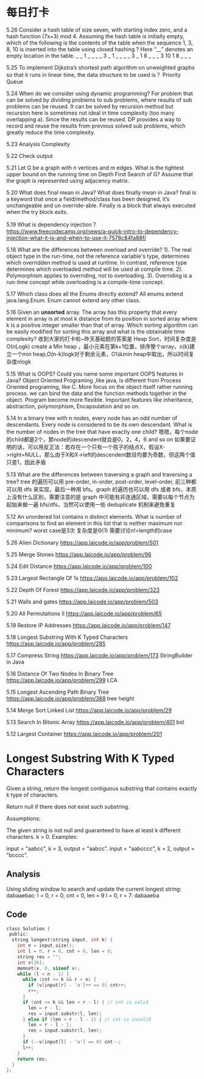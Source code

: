# 每日打卡

5.26
Consider a hash table of size seven, with starting index zero, and a hash function (7x+3) mod 4. Assuming the hash table is initially empty, which of the following is the contents of the table when the sequence 1, 3, 8, 10 is inserted into the table using closed hashing ? Here “__” denotes an empty location in the table.
_ _ 1 _ _ _ _
3 _ 1 _ _ _ _
3 _ 1 8 _ _ _ 
3 10 1 8 _ _ _

5.25
To implement Dijkstra’s shortest path algorithm on unweighted graphs so that it runs in linear time, the data structure to be used is？
Priority Queue

5.24
When do we consider using dynamic programming?
For problem that can be solved by dividing problems to sub problems, where results of sub problems can be reused. It can be solved by recursion method but recursion here is sometimes not ideal in time complexity (too many overlapping a). Since the results can be reused. DP provides a way to record and reuse the results from previous solved sub problems, which greatly reduce the time complexity.

5.23
Analysis Complexity

5.22
Check output

5.21
Let G be a graph with n vertices and m edges. What is the tightest upper bound on the running time on Depth First Search of G? Assume that the graph is represented using adjacency matrix.

5.20
What does final mean in Java? What does finally mean in Java?
final is a keyword that once a field/method/class has been designed, it’s unchangeable and un override-able. Finally is a block that always executed when the try block exits.

5.19
What is dependency injection？
https://www.freecodecamp.org/news/a-quick-intro-to-dependency-injection-what-it-is-and-when-to-use-it-7578c84fa88f/

5.18
What are the differences between overload and override?
1). The real object type in the run-time, not the reference variable's type, determines which overridden method is used at runtime. In contrast, reference type determines which overloaded method will be used at compile time.
2). Polymorphism applies to overriding, not to overloading.
3). Overriding is a run-time concept while overloading is a compile-time concept.

5.17
Which class does all the Enums directly extend?
All enums extend java.lang.Enum. Enum cannot extend any other class.

5.16
Given an **unsorted** array. The array has this property that every element in array is at most k distance from its position in sorted array where k is a positive integer smaller than that of array.
Which sorting algorithm can be easily modified for sorting this array and what is the obtainable time complexity?
收到大家的打卡啦~昨天基础题的答案是 Heap Sort，时间复杂度是O(nLogk)
create a Min heap ，最小元素在第k+1位置，排序整个array，o(k)建立一个min heap,O(n-k)logk对于剩余元素，O1从min heap中取出，所以时间复杂度nlogk

5.15
What is OOPS? Could you name some important OOPS features in Java?
Object Oriented Programing ,like java,
is different from Process Oriented programing, like C.
More focus on the object itself rather running process.
we can bind the data and the function methods together in the object.
Program become more flexible.
Important features like inheritance, abstraction, polymorphism, Encapsulation and so on.

5.14
In a binary tree with n nodes, every node has an odd number of descendants. Every node is considered to be its own descendant. What is the number of nodes in the tree that have exactly one child?
嗯嗯，每个node的child都是2个，那node的descendent就会是0，2，4，6 and so on
如果要证明的话，可以用反正法：若存在一个只有一个孩子的结点X，假设X->right=NULL，那么由于X和X->left的descendent数目均要为奇数，但这两个值只差1，因此矛盾

5.13
What are the differences between traversing a graph and traversing a tree?
tree 的遍历可以用 pre-order, in-order, post-order, level-order, 前三种都可以用 dfs 来实现，最后一种用 bfs。graph 的遍历也可以用 dfs 或者 bfs，本质上没有什么区别，需要注意的是 graph 中可能有非连通区域，需要以每个节点为起始来做一遍 bfs/dfs，当然可以使用一些 deduplicate 机制来避免重复 

5.12
An unordered list contains n distinct elements. What is number of comparisons to find an element in this list that is neither maximum nor minimum?
worst case是3次 复杂度是Θ(1)
需要讨论n!=length的case

5.26
Alien Dictionary
https://app.laicode.io/app/problem/501

5.25
Merge Stones
https://app.laicode.io/app/problem/96

5.24
Edit Distance
https://app.laicode.io/app/problem/100

5.23
Largest Rectangle Of 1s
https://app.laicode.io/app/problem/102

5.22
Depth Of Forest
https://app.laicode.io/app/problem/323

5.21
Walls and gates
https://app.laicode.io/app/problem/503

5.20
All Permutations II
https://app.laicode.io/app/problem/65

5.19
Restore IP Addresses
https://app.laicode.io/app/problem/147

5.18
Longest Substring With K Typed Characters
https://app.laicode.io/app/problem/285

5.17
Compress String
https://app.laicode.io/app/problem/173
StringBuilder in Java

5.16
Distance Of Two Nodes In Binary Tree
https://app.laicode.io/app/problem/299
LCA

5.15
Longest Ascending Path Binary Tree
https://app.laicode.io/app/problem/388
tree height

5.14
Merge Sort Linked List
https://app.laicode.io/app/problem/29

5.13
Search In Bitonic Array
https://app.laicode.io/app/problem/401
bst

5.12
Largest Container
https://app.laicode.io/app/problem/201

# Longest Substring With K Typed Characters

Given a string, return the longest contiguous substring that contains exactly k type of characters.

Return null if there does not exist such substring.

Assumptions:

The given string is not null and guaranteed to have at least k different characters.
k > 0.
Examples:

input = "aabcc", k = 3, output = "aabcc".
input = "aabcccc", k = 2, output = "bcccc".

## Analysis

Using sliding window to search and update the current longest string:
dabaaebac: l = 0, r = 0, cnt = 0, len = 9
l = 0, r = 7: dabaaeba

## Code

```c
class Solution {
 public:
  string longest(string input, int k) {
    int n = input.size();
    int l = 0, r = 0, cnt = 0, len = 0;
    string res = "";
    int v[26];
    memset(v, 0, sizeof v);
    while (l < n - 1) {
      while (cnt <= k && r < n) {
        if (v[input[r] - 'a']++ == 0) cnt++;
        r++;
      }
      if (cnt <= k && len < r - l) { // cnt is valid
        len = r - l;
        res = input.substr(l, len);
      } else if (len < r - l - 1) { // cnt is invalid
        len = r - l - 1;
        res = input.substr(l, len);
      }
      if (--v[input[l] - 'a'] == 0) cnt--;
      l++;
    }
    return res;
  }
};

```

